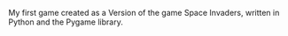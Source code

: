 My first game created as a Version of the game Space Invaders, written in Python and the Pygame library.
